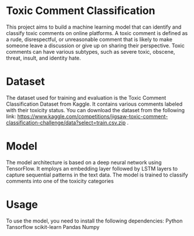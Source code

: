 # Toxic Comment Classification
This project aims to build a machine learning model that can identify and classify toxic comments on online platforms. A toxic comment is defined as a rude, disrespectful, or unreasonable comment that is likely to make someone leave a discussion or give up on sharing their perspective. Toxic comments can have various subtypes, such as severe toxic, obscene, threat, insult, and identity hate.
# Dataset
The dataset used for training and evaluation is the Toxic Comment Classification Dataset from Kaggle. It contains various comments labeled with their toxicity status.
You can download the dataset from the following link: https://www.kaggle.com/competitions/jigsaw-toxic-comment-classification-challenge/data?select=train.csv.zip .
# Model
The model architecture is based on a deep neural network using TensorFlow. It employs an embedding layer followed by LSTM layers to capture sequential patterns in the text data. The model is trained to classify comments into one of the toxicity categories
# Usage
To use the model, you need to install the following dependencies:
Python 
Tansorflow
scikit-learn
Pandas
Numpy
